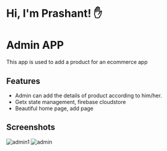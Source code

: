 # Hi, I'm Prashant! ✋


# Admin APP

This app is used to add a product for an ecommerce app


## Features

- Admin can add the details of product according to him/her.
- Getx state management, firebase cloudstore
- Beautiful home page, add page



## Screenshots

![admin1](https://github.com/prashant211/Admin_app/assets/108564234/05e9f63e-38d7-4de9-87ca-fabf47c1ea80)
![admin](https://github.com/prashant211/Admin_app/assets/108564234/75003aeb-a470-4592-acb1-d4f21cee4e20)

